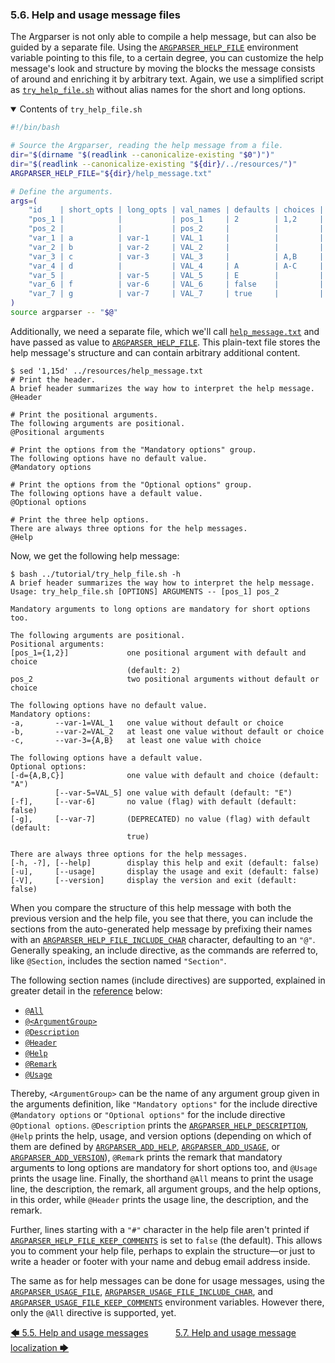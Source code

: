 <!--
###############################################################################
#                                                                             #
# Copyright 2025 Simon Brandt                                                 #
#                                                                             #
# Licensed under the Apache License, Version 2.0 (the "License");             #
# you may not use this file except in compliance with the License.            #
# You may obtain a copy of the License at                                     #
#                                                                             #
#     http://www.apache.org/licenses/LICENSE-2.0                              #
#                                                                             #
# Unless required by applicable law or agreed to in writing, software         #
# distributed under the License is distributed on an "AS IS" BASIS,           #
# WITHOUT WARRANTIES OR CONDITIONS OF ANY KIND, either express or implied.    #
# See the License for the specific language governing permissions and         #
# limitations under the License.                                              #
#                                                                             #
###############################################################################
-->

### 5.6. Help and usage message files

The Argparser is not only able to compile a help message, but can also be guided by a separate file. Using the [`ARGPARSER_HELP_FILE`](../reference/environment_variables/environment_variables.md#9423-argparser_help_file) environment variable pointing to this file, to a certain degree, you can customize the help message's look and structure by moving the blocks the message consists of around and enriching it by arbitrary text. Again, we use a simplified script as [`try_help_file.sh`](../../tutorial/try_help_file.sh) without alias names for the short and long options.

<details open>

<summary>Contents of <code>try_help_file.sh</code></summary>

<!-- <include command="sed '3,29d;/shellcheck/d' ../tutorial/try_help_file.sh" lang="bash"> -->
```bash
#!/bin/bash

# Source the Argparser, reading the help message from a file.
dir="$(dirname "$(readlink --canonicalize-existing "$0")")"
dir="$(readlink --canonicalize-existing "${dir}/../resources/")"
ARGPARSER_HELP_FILE="${dir}/help_message.txt"

# Define the arguments.
args=(
    "id    | short_opts | long_opts | val_names | defaults | choices | type | arg_no | arg_group            | notes      | help                                              "
    "pos_1 |            |           | pos_1     | 2        | 1,2     | int  | 1      | Positional arguments |            | one positional argument with default and choice   "
    "pos_2 |            |           | pos_2     |          |         | int  | 2      | Positional arguments |            | two positional arguments without default or choice"
    "var_1 | a          | var-1     | VAL_1     |          |         | uint | 1      | Mandatory options    |            | one value without default or choice               "
    "var_2 | b          | var-2     | VAL_2     |          |         | int  | +      | Mandatory options    |            | at least one value without default or choice      "
    "var_3 | c          | var-3     | VAL_3     |          | A,B     | char | +      | Mandatory options    |            | at least one value with choice                    "
    "var_4 | d          |           | VAL_4     | A        | A-C     | char | 1      | Optional options     |            | one value with default and choice                 "
    "var_5 |            | var-5     | VAL_5     | E        |         | str  | 1      | Optional options     |            | one value with default                            "
    "var_6 | f          | var-6     | VAL_6     | false    |         | bool | 0      | Optional options     |            | no value (flag) with default                      "
    "var_7 | g          | var-7     | VAL_7     | true     |         | bool | 0      | Optional options     | deprecated | no value (flag) with default                      "
)
source argparser -- "$@"
```
<!-- </include> -->

</details>

Additionally, we need a separate file, which we'll call [`help_message.txt`](../../resources/help_message.txt) and have passed as value to [`ARGPARSER_HELP_FILE`](../reference/environment_variables/environment_variables.md#9423-argparser_help_file). This plain-text file stores the help message's structure and can contain arbitrary additional content.

<!-- <include command="sed '1,15d' ../resources/help_message.txt" lang="console"> -->
```console
$ sed '1,15d' ../resources/help_message.txt
# Print the header.
A brief header summarizes the way how to interpret the help message.
@Header

# Print the positional arguments.
The following arguments are positional.
@Positional arguments

# Print the options from the "Mandatory options" group.
The following options have no default value.
@Mandatory options

# Print the options from the "Optional options" group.
The following options have a default value.
@Optional options

# Print the three help options.
There are always three options for the help messages.
@Help
```
<!-- </include> -->

Now, we get the following help message:

<!-- <include command="bash ../tutorial/try_help_file.sh -h" lang="console"> -->
```console
$ bash ../tutorial/try_help_file.sh -h
A brief header summarizes the way how to interpret the help message.
Usage: try_help_file.sh [OPTIONS] ARGUMENTS -- [pos_1] pos_2

Mandatory arguments to long options are mandatory for short options too.

The following arguments are positional.
Positional arguments:
[pos_1={1,2}]             one positional argument with default and choice
                          (default: 2)
pos_2                     two positional arguments without default or choice

The following options have no default value.
Mandatory options:
-a,       --var-1=VAL_1   one value without default or choice
-b,       --var-2=VAL_2   at least one value without default or choice
-c,       --var-3={A,B}   at least one value with choice

The following options have a default value.
Optional options:
[-d={A,B,C}]              one value with default and choice (default: "A")
          [--var-5=VAL_5] one value with default (default: "E")
[-f],     [--var-6]       no value (flag) with default (default: false)
[-g],     [--var-7]       (DEPRECATED) no value (flag) with default (default:
                          true)

There are always three options for the help messages.
[-h, -?], [--help]        display this help and exit (default: false)
[-u],     [--usage]       display the usage and exit (default: false)
[-V],     [--version]     display the version and exit (default: false)
```
<!-- </include> -->

When you compare the structure of this help message with both the previous version and the help file, you see that there, you can include the sections from the auto-generated help message by prefixing their names with an [`ARGPARSER_HELP_FILE_INCLUDE_CHAR`](../reference/environment_variables/environment_variables.md#9424-argparser_help_file_include_char) character, defaulting to an `"@"`. Generally speaking, an include directive, as the commands are referred to, like `@Section`, includes the section named `"Section"`.

The following section names (include directives) are supported, explained in greater detail in the [reference](../reference/include_directives.md#93-include-directives) below:

- [`@All`](../reference/include_directives.md#931-all-directive)
- [`@<ArgumentGroup>`](../reference/include_directives.md#932-argumentgroup-directive)
- [`@Description`](../reference/include_directives.md#933-description-directive)
- [`@Header`](../reference/include_directives.md#934-header-directive)
- [`@Help`](../reference/include_directives.md#935-help-directive)
- [`@Remark`](../reference/include_directives.md#936-remark-directive)
- [`@Usage`](../reference/include_directives.md#937-usage-directive)

Thereby, `<ArgumentGroup>` can be the name of any argument group given in the arguments definition, like `"Mandatory options"` for the include directive `@Mandatory options` or `"Optional options"` for the include directive `@Optional options`. `@Description` prints the [`ARGPARSER_HELP_DESCRIPTION`](../reference/environment_variables/environment_variables.md#9421-argparser_help_description), `@Help` prints the help, usage, and version options (depending on which of them are defined by [`ARGPARSER_ADD_HELP`](../reference/environment_variables/environment_variables.md#942-argparser_add_help), [`ARGPARSER_ADD_USAGE`](../reference/environment_variables/environment_variables.md#943-argparser_add_usage), or [`ARGPARSER_ADD_VERSION`](../reference/environment_variables/environment_variables.md#944-argparser_add_version)), `@Remark` prints the remark that mandatory arguments to long options are mandatory for short options too, and `@Usage` prints the usage line. Finally, the shorthand `@All` means to print the usage line, the description, the remark, all argument groups, and the help options, in this order, while `@Header` prints the usage line, the description, and the remark.

Further, lines starting with a `"#"` character in the help file aren't printed if [`ARGPARSER_HELP_FILE_KEEP_COMMENTS`](../reference/environment_variables/environment_variables.md#9425-argparser_help_file_keep_comments) is set to `false` (the default). This allows you to comment your help file, perhaps to explain the structure&mdash;or just to write a header or footer with your name and debug email address inside.

The same as for help messages can be done for usage messages, using the [`ARGPARSER_USAGE_FILE`](../reference/environment_variables/environment_variables.md#9445-argparser_usage_file), [`ARGPARSER_USAGE_FILE_INCLUDE_CHAR`](../reference/environment_variables/environment_variables.md#9446-argparser_usage_file_include_char), and [`ARGPARSER_USAGE_FILE_KEEP_COMMENTS`](../reference/environment_variables/environment_variables.md#9447-argparser_usage_file_keep_comments) environment variables. However there, only the `@All` directive is supported, yet.

[&#129092;&nbsp;5.5. Help and usage messages](help_and_usage_messages.md)
&nbsp;&nbsp;&nbsp;&nbsp;&nbsp;&nbsp;&nbsp;&nbsp;&nbsp;&nbsp;[5.7. Help and usage message localization&nbsp;&#129094;](help_and_usage_message_localization.md)

